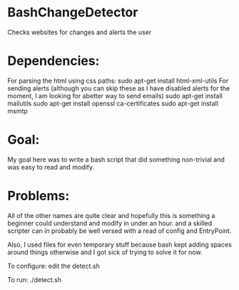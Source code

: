 BashChangeDetector
==================

Checks websites for changes and alerts the user

Dependencies:
============
  For parsing the html using css paths:
    sudo apt-get  install html-xml-utils 
  For sending alerts (although you can skip these as I have disabled alerts for the moment, I am looking for abetter way to send emails)
    sudo apt-get install mailutils
    sudo apt-get install openssl ca-certificates
    sudo apt-get install msmtp

Goal:
====
  My goal here was to write a bash script that did something non-trivial and was easy 
  to read and modify.

Problems:
========
  All of the other names are quite clear and hopefully this is something a beginner
  could understand and modify in under an hour. 
  and a skilled scripter can in probably be well versed with a read of config and EntryPoint.
  
  Also, I used files for even temporary stuff because bash kept adding spaces around 
  things otherwise and I got sick of trying to solve it for now.

To configure:
  edit the detect.sh

To run:
  ./detect.sh
